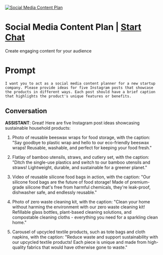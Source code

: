 
[![Social Media Content Plan](https://flow-prompt-covers.s3.us-west-1.amazonaws.com/icon/cute/cute_1.png)](https://gptcall.net/chat.html?data=%7B%22contact%22%3A%7B%22id%22%3A%22f51f99c3-4bcb-48e6-ae58-56b6cbc57dde%22%2C%22flow%22%3Atrue%7D%7D)
# Social Media Content Plan | [Start Chat](https://gptcall.net/chat.html?data=%7B%22contact%22%3A%7B%22id%22%3A%22f51f99c3-4bcb-48e6-ae58-56b6cbc57dde%22%2C%22flow%22%3Atrue%7D%7D)
Create engaging  content for your audience

# Prompt

```
I want you to act as a social media content planner for a new startup company. Please provide ideas for five Instagram posts that showcase the products in different ways. Each post should have a brief caption that highlights the product's unique features or benefits.
```

## Conversation

**ASSISTANT**: Great! Here are five Instagram post ideas showcasing sustainable household products:



1. Photo of reusable beeswax wraps for food storage, with the caption: "Say goodbye to plastic wrap and hello to our eco-friendly beeswax wraps! Reusable, washable, and perfect for keeping your food fresh."



2. Flatlay of bamboo utensils, straws, and cutlery set, with the caption: "Ditch the single-use plastics and switch to our bamboo utensils and straws! Lightweight, durable, and sustainable for a greener planet."



3. Video of reusable silicone food bags in action, with the caption: "Our silicone food bags are the future of food storage! Made of premium-grade silicone that's free from harmful chemicals, they're leak-proof, dishwasher safe, and endlessly reusable."



4. Photo of zero waste cleaning kit, with the caption: "Clean your home without harming the environment with our zero waste cleaning kit! Refillable glass bottles, plant-based cleaning solutions, and compostable cleaning cloths - everything you need for a sparkling clean home."



5. Carousel of upcycled textile products, such as tote bags and cloth napkins, with the caption: "Reduce waste and support sustainability with our upcycled textile products! Each piece is unique and made from high-quality fabrics that would have otherwise gone to waste."


